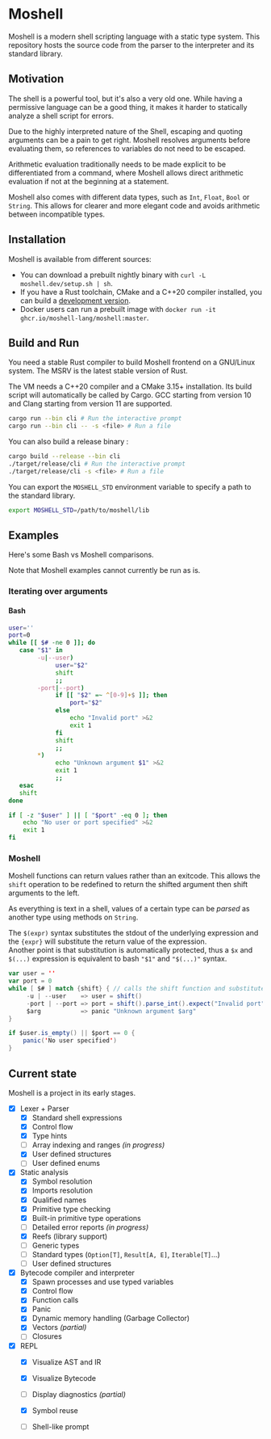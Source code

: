 # Moshell

Moshell is a modern shell scripting language with a static type system.
This repository hosts the source code from the parser to the interpreter and its standard library.

## Motivation

The shell is a powerful tool, but it's also a very old one.
While having a permissive language can be a good thing, it makes it harder to statically analyze a shell script for errors.

Due to the highly interpreted nature of the Shell, escaping and quoting arguments can be a pain to get right.
Moshell resolves arguments before evaluating them, so references to variables do not need to be escaped.

Arithmetic evaluation traditionally needs to be made explicit to be differentiated from a command, where Moshell allows direct arithmetic evaluation if not at the beginning at a statement.

Moshell also comes with different data types, such as `Int`, `Float`, `Bool` or `String`. This allows for clearer and more elegant code and avoids arithmetic between incompatible types.

## Installation

Moshell is available from different sources:

- You can download a prebuilt nightly binary with `curl -L moshell.dev/setup.sh | sh`.
- If you have a Rust toolchain, CMake and a C++20 compiler installed, you can build a [development version](#build-and-run).
- Docker users can run a prebuilt image with `docker run -it ghcr.io/moshell-lang/moshell:master`.

## Build and Run

You need a stable Rust compiler to build Moshell frontend on a GNU/Linux system.
The MSRV is the latest stable version of Rust.

The VM needs a C++20 compiler and a CMake 3.15+ installation. Its build script will automatically be called by Cargo.
GCC starting from version 10 and Clang starting from version 11 are supported.

```sh
cargo run --bin cli # Run the interactive prompt
cargo run --bin cli -- -s <file> # Run a file
```

You can also build a release binary :
```sh
cargo build --release --bin cli 
./target/release/cli # Run the interactive prompt
./target/release/cli -s <file> # Run a file
```

You can export the `MOSHELL_STD` environment variable to specify a path to the standard library.

```sh
export MOSHELL_STD=/path/to/moshell/lib
```

## Examples

Here's some Bash vs Moshell comparisons.

Note that Moshell examples cannot currently be run as is.

### Iterating over arguments

#### Bash

```bash
user=''
port=0
while [[ $# -ne 0 ]]; do
   case "$1" in
        -u|--user)
             user="$2"
             shift
             ;;
        -port|--port)
             if [[ "$2" =~ ^[0-9]+$ ]]; then
                 port="$2"
             else
                 echo "Invalid port" >&2
                 exit 1
             fi
             shift
             ;;
        *)
             echo "Unknown argument $1" >&2
             exit 1
             ;;
   esac
   shift
done

if [ -z "$user" ] || [ "$port" -eq 0 ]; then
    echo "No user or port specified" >&2
    exit 1
fi
```

### Moshell

Moshell functions can return values rather than an exitcode. This allows the `shift` operation to be redefined to return the shifted argument then shift arguments to the left.

As everything is text in a shell, values of a certain type can be _parsed_ as another type using methods on `String`.

The `$(expr)` syntax substitutes the stdout of the underlying expression and the `{expr}` will substitute the return value of the expression.  
Another point is that substitution is automatically protected, thus a `$x` and `$(...)` expression is equivalent to bash `"$1"` and `"$(...)"` syntax.

```scala
var user = ''
var port = 0
while [ $# ] match {shift} { // calls the shift function and substitutes its return value
     -u | --user    => user = shift()
     -port | --port => port = shift().parse_int().expect("Invalid port")
     $arg           => panic "Unknown argument $arg"
}

if $user.is_empty() || $port == 0 {
    panic('No user specified')
}
```


## Current state

Moshell is a project in its early stages.

- [x] Lexer + Parser
  - [x] Standard shell expressions
  - [x] Control flow
  - [x] Type hints
  - [ ] Array indexing and ranges *(in progress)*
  - [x] User defined structures
  - [ ] User defined enums
- [x] Static analysis
  - [x] Symbol resolution
  - [x] Imports resolution
  - [x] Qualified names
  - [x] Primitive type checking
  - [x] Built-in primitive type operations
  - [ ] Detailed error reports *(in progress)*
  - [x] Reefs (library support)
  - [ ] Generic types
  - [ ] Standard types (`Option[T]`, `Result[A, E]`, `Iterable[T]`...)
  - [ ] User defined structures
- [x] Bytecode compiler and interpreter
  - [x] Spawn processes and use typed variables
  - [x] Control flow
  - [x] Function calls
  - [x] Panic
  - [x] Dynamic memory handling (Garbage Collector)
  - [X] Vectors *(partial)*
  - [ ] Closures
- [x] REPL
  - [x] Visualize AST and IR
  - [x] Visualize Bytecode
  - [ ] Display diagnostics *(partial)*
  - [x] Symbol reuse
  - [ ] Shell-like prompt


